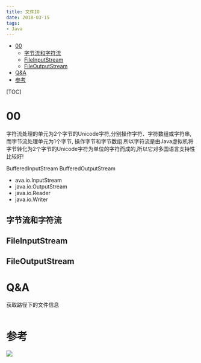 ```yaml
---
title: 文件IO
date: 2018-03-15
tags:
- Java
---
```


<!-- TOC -->

- [00](#00)
    - [字节流和字符流](#字节流和字符流)
    - [FileInputStream](#fileinputstream)
    - [FileOutputStream](#fileoutputstream)
- [Q&A](#qa)
- [参考](#参考)

<!-- /TOC -->

[TOC]

# 00

字符流处理的单元为2个字节的Unicode字符,分别操作字符、字符数组或字符串,而字节流处理单元为1个字节, 操作字节和字节数组
所以字符流是由Java虚拟机将字节转化为2个字节的Unicode字符为单位的字符而成的,所以它对多国语言支持性比较好!

BufferedInputStream
BufferedOutputStream

* ava.io.InputStream
* java.io.OutputStream
* java.io.Reader
* java.io.Writer

## 字节流和字符流 



## FileInputStream 



## FileOutputStream 



# Q&A

获取路径下的文件信息
```Java
```



# 参考




[![](https://static.segmentfault.com/v-5b1df2a7/global/img/creativecommons-cc.svg)](https://creativecommons.org/licenses/by-nc-nd/4.0/)